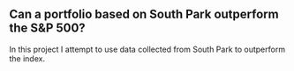 ## Can a portfolio based on South Park outperform the S&P 500?

In this project I attempt to use data collected from South Park to outperform the index. 
